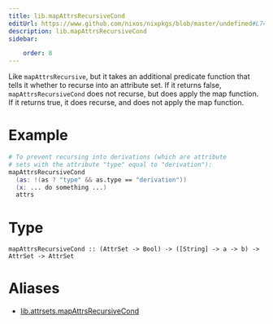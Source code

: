 ```yaml
---
title: lib.mapAttrsRecursiveCond
editUrl: https://www.github.com/nixos/nixpkgs/blob/master/undefined#L742C5
description: lib.mapAttrsRecursiveCond
sidebar:

    order: 8
---
```


Like `mapAttrsRecursive`, but it takes an additional predicate
function that tells it whether to recurse into an attribute
set.  If it returns false, `mapAttrsRecursiveCond` does not
recurse, but does apply the map function.  If it returns true, it
does recurse, and does not apply the map function.

# Example

```nix
# To prevent recursing into derivations (which are attribute
# sets with the attribute "type" equal to "derivation"):
mapAttrsRecursiveCond
  (as: !(as ? "type" && as.type == "derivation"))
  (x: ... do something ...)
  attrs
```

# Type

```
mapAttrsRecursiveCond :: (AttrSet -> Bool) -> ([String] -> a -> b) -> AttrSet -> AttrSet
```


# Aliases

- [lib.attrsets.mapAttrsRecursiveCond](/nix-doc-comments/reference/lib/attrsets/lib-attrsets-mapattrsrecursivecond)


